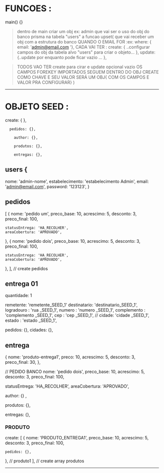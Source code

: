 # FUNCOES :
main() {}
> dentro de main criar um obj ex: admin que vai ser o uso do obj do banco prisma na tabela "users" a funcao upset( que vai receber um obj com a estrutura do banco 
> QUANDO O EMAIL FOR :ex: where: { email: 'admin@email.com '},
> CADA VAI TER :
create: { ..configurar campos do obj da tabela alvo "users"  para criar o objeto... },
update: {..update por enquanto pode ficar vazio ... },

> TODOS VAO TER create para cirar e update opcional vazio
> OS CAMPOS FOREKEY IMPORTADOS SEGUEM DENTRO DO OBJ CREATE COMO CHAVE E SEU VALOR SERÁ UM OBJ{ COM OS CAMPOS E VALOR PRA CONFIGURAR}
> )

---
# OBJETO SEED : 

create: { },

      pedidos: {},

        author: {},

        produtos: {},

        entregas: {},

## users {
  nome: 'admin-nome',
  estabelecimento: 'estabelecimento Admin',
  email: 'admin@email.com',
  password: '123123',
}

## pedidos
[
  {
    nome: 'pedido um',
    preco_base: 10,
    acrescimo: 5,
    desconto: 3,
    preco_final: 100,

    statusEntrega: 'HA_RECOLHER',
    areaCobertura: 'APROVADO',
  },
  {
    nome: 'pedido dois',
    preco_base: 10,
    acrescimo: 5,
    desconto: 3,
    preco_final: 100,

    statusEntrega: 'HA_RECOLHER',
    areaCobertura: 'APROVADO',
  },
], // create pedidos


## entrega 01 

  quantidade: 1

  remetente: 'remetente_SEED_1'
  destinatario: 'destinatario_SEED_1',
  logradouro  : 'rua _SEED_1',
  numero      : 'numero _SEED_1',
  complemento : 'complemento _SEED_1',
  cep         : 'cep _SEED_1',
  // cidade: 'cidade _SEED_1',
  estado :     'estado _SEED_1',

  pedidos: {},
  cidades: {},


## entrega
{
  nome: 'produto-entrega1',
  preco: 10,
  acrescimo: 5,
  desconto: 3,
  preco_final: 30,
},

// PEDIDO BANCO
  nome: 'pedido dois',
  preco_base: 10,
  acrescimo: 5,
  desconto: 3,
  preco_final: 100,

  statusEntrega: 'HA_RECOLHER',
  areaCobertura: 'APROVADO',

  author: {} ,

  produtos: {},

  entregas: {},

  ### PRODUTO
  create: [
  {
    nome: 'PRODUTO_ENTREGA1',
    preco_base: 10,
    acrescimo: 5,
    desconto: 3,
    preco_final: 100,

    pedidos: {},
  }, // produto1
], // create array produtos

---
